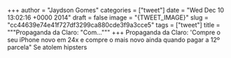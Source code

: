 
+++
author = "Jaydson Gomes"
categories = ["tweet"]
date = "Wed Dec 10 13:02:16 +0000 2014"
draft = false
image = "{TWEET_IMAGE}"
slug = "cc44639e74e41f727df3299ca880cde3f9a3cce5"
tags = ["tweet"]
title = """Propaganda da Claro: "Com..."""
+++
Propaganda da Claro: 'Compre o seu iPhone novo em 24x e compre o mais novo ainda quando pagar a 12º parcela" Se atolem hipsters
